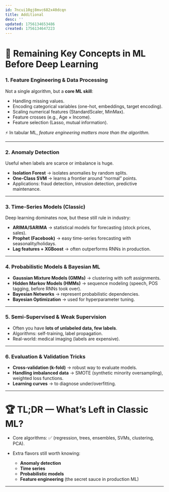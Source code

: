 ```yaml
---
id: 7ncui10gj8mvc682x40dcqn
title: Additional
desc: ''
updated: 1756134653486
created: 1756134647223
---
```


# 🧰 Remaining Key Concepts in ML Before Deep Learning

### 1. **Feature Engineering & Data Processing**

Not a single algorithm, but a **core ML skill**:

* Handling missing values.
* Encoding categorical variables (one-hot, embeddings, target encoding).
* Scaling numerical features (StandardScaler, MinMax).
* Feature crosses (e.g., Age × Income).
* Feature selection (Lasso, mutual information).

⚡ In tabular ML, *feature engineering matters more than the algorithm.*

---

### 2. **Anomaly Detection**

Useful when labels are scarce or imbalance is huge.

* **Isolation Forest** → isolates anomalies by random splits.
* **One-Class SVM** → learns a frontier around “normal” points.
* Applications: fraud detection, intrusion detection, predictive maintenance.

---

### 3. **Time-Series Models (Classic)**

Deep learning dominates now, but these still rule in industry:

* **ARIMA/SARIMA** → statistical models for forecasting (stock prices, sales).
* **Prophet (Facebook)** → easy time-series forecasting with seasonality/holidays.
* **Lag features + XGBoost** → often outperforms RNNs in production.

---

### 4. **Probabilistic Models & Bayesian ML**

* **Gaussian Mixture Models (GMMs)** → clustering with soft assignments.
* **Hidden Markov Models (HMMs)** → sequence modeling (speech, POS tagging, before RNNs took over).
* **Bayesian Networks** → represent probabilistic dependencies.
* **Bayesian Optimization** → used for hyperparameter tuning.

---

### 5. **Semi-Supervised & Weak Supervision**

* Often you have **lots of unlabeled data, few labels**.
* Algorithms: self-training, label propagation.
* Real-world: medical imaging (labels are expensive).

---

### 6. **Evaluation & Validation Tricks**

* **Cross-validation (k-fold)** → robust way to evaluate models.
* **Handling imbalanced data** → SMOTE (synthetic minority oversampling), weighted loss functions.
* **Learning curves** → to diagnose under/overfitting.

---

# 🏆 TL;DR — What’s Left in Classic ML?

* Core algorithms: ✅ (regression, trees, ensembles, SVMs, clustering, PCA).
* Extra flavors still worth knowing:

  * **Anomaly detection**
  * **Time series**
  * **Probabilistic models**
  * **Feature engineering** (the secret sauce in production ML)

---
